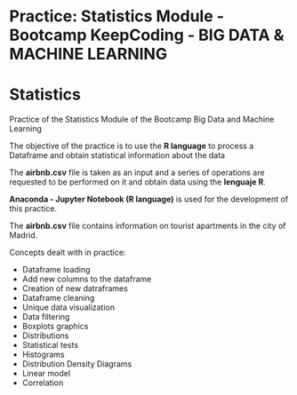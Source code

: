 # Practice: Statistics Module  - Bootcamp KeepCoding - BIG DATA & MACHINE LEARNING

# Statistics

Practice of the Statistics Module of the Bootcamp Big Data and Machine Learning

The objective of the practice is to use the  **R language** to process a Dataframe and obtain statistical information about the data

The **airbnb.csv** file is taken as an input and  a series of operations are requested to be performed on it and obtain data using the  **lenguaje R**. 

**Anaconda - Jupyter Notebook (R language)** is used for the development of this practice.

The **airbnb.csv** file contains information on tourist apartments in the city of Madrid.

Concepts dealt with in practice:

- Dataframe loading
- Add new columns to the dataframe
- Creation of new datraframes
- Dataframe cleaning
- Unique data visualization
- Data filtering
- Boxplots graphics
- Distributions
- Statistical tests
- Histograms
- Distribution Density Diagrams
- Linear model
- Correlation

